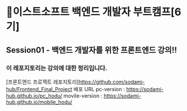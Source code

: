 # 🤗이스트소프트 백엔드 개발자 부트캠프[6기]
## Session01 - 백엔드 개발자를 위한 프론트엔드 강의!!
### 이 레포지토리는 강의에 대한 정리입니다.

[프론트엔드 프로젝트 레포지토리]<https://github.com/sodami-hub/Frontend_Final_Project>
배포 URL
pc-version : https://sodami-hub.github.io/pc_hodu/
movile-version : https://sodami-hub.github.io/mobile_hodu/
